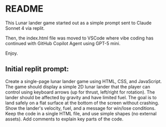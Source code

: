 # README

This Lunar lander game started out as a simple prompt sent to Claude Sonnet 4 via replit.

Then, the index.html file was moved to VSCode where vibe coding has continued with GitHub Copilot Agent using GPT-5 mini.

Enjoy.


## Initial replit prompt:

Create a single-page lunar lander game using HTML, CSS, and JavaScript. The game should display a simple 2D lunar lander that the player can control using keyboard arrows (up for thrust, left/right for rotation). The lander should be affected by gravity and have limited fuel. The goal is to land safely on a flat surface at the bottom of the screen without crashing. Show the lander's velocity, fuel, and a message for win/lose conditions. Keep the code in a single HTML file, and use simple shapes (no external assets). Add comments to explain key parts of the code.

